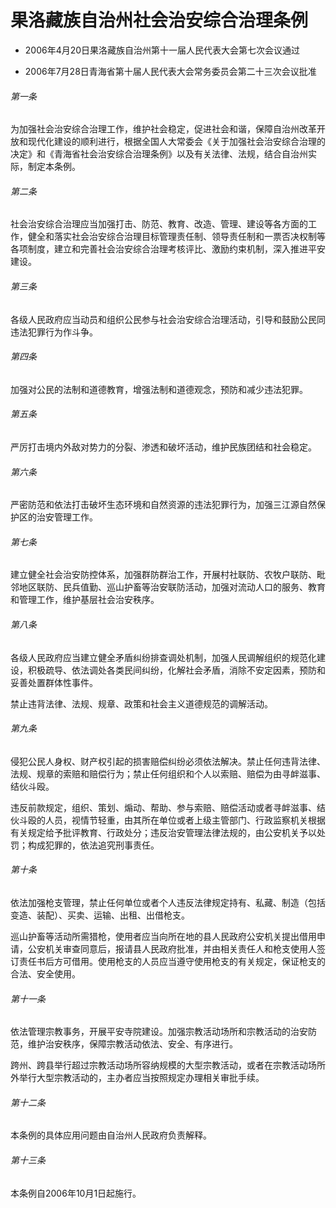 # 果洛藏族自治州社会治安综合治理条例

- 2006年4月20日果洛藏族自治州第十一届人民代表大会第七次会议通过

- 2006年7月28日青海省第十届人民代表大会常务委员会第二十三次会议批准

<!-- INFO END -->

###### 第一条

为加强社会治安综合治理工作，维护社会稳定，促进社会和谐，保障自治州改革开放和现代化建设的顺利进行，根据全国人大常委会《关于加强社会治安综合治理的决定》和《青海省社会治安综合治理条例》以及有关法律、法规，结合自治州实际，制定本条例。

###### 第二条

社会治安综合治理应当加强打击、防范、教育、改造、管理、建设等各方面的工作，健全和落实社会治安综合治理目标管理责任制、领导责任制和一票否决权制等各项制度，建立和完善社会治安综合治理考核评比、激励约束机制，深入推进平安建设。

###### 第三条

各级人民政府应当动员和组织公民参与社会治安综合治理活动，引导和鼓励公民同违法犯罪行为作斗争。

###### 第四条

加强对公民的法制和道德教育，增强法制和道德观念，预防和减少违法犯罪。

###### 第五条

严厉打击境内外敌对势力的分裂、渗透和破坏活动，维护民族团结和社会稳定。

###### 第六条

严密防范和依法打击破坏生态环境和自然资源的违法犯罪行为，加强三江源自然保护区的治安管理工作。

###### 第七条

建立健全社会治安防控体系，加强群防群治工作，开展村社联防、农牧户联防、毗邻地区联防、民兵值勤、巡山护畜等治安联防活动，加强对流动人口的服务、教育和管理工作，维护基层社会治安秩序。

###### 第八条

各级人民政府应当建立健全矛盾纠纷排查调处机制，加强人民调解组织的规范化建设，积极疏导、依法调处各类民间纠纷，化解社会矛盾，消除不安定因素，预防和妥善处置群体性事件。

禁止违背法律、法规、规章、政策和社会主义道德规范的调解活动。

###### 第九条

侵犯公民人身权、财产权引起的损害赔偿纠纷必须依法解决。禁止任何违背法律、法规、规章的索赔和赔偿行为；禁止任何组织和个人以索赔、赔偿为由寻衅滋事、结伙斗殴。

违反前款规定，组织、策划、煽动、帮助、参与索赔、赔偿活动或者寻衅滋事、结伙斗殴的人员，视情节轻重，由其所在单位或者上级主管部门、行政监察机关根据有关规定给予批评教育、行政处分；违反治安管理法律法规的，由公安机关予以处罚；构成犯罪的，依法追究刑事责任。

###### 第十条

依法加强枪支管理，禁止任何单位或者个人违反法律规定持有、私藏、制造（包括变造、装配）、买卖、运输、出租、出借枪支。

巡山护畜等活动所需猎枪，使用者应当向所在地的县人民政府公安机关提出借用申请，公安机关审查同意后，报请县人民政府批准，并由相关责任人和枪支使用人签订责任书后方可借用。使用枪支的人员应当遵守使用枪支的有关规定，保证枪支的合法、安全使用。

###### 第十一条

依法管理宗教事务，开展平安寺院建设。加强宗教活动场所和宗教活动的治安防范，维护治安秩序，保障宗教活动依法、安全、有序进行。

跨州、跨县举行超过宗教活动场所容纳规模的大型宗教活动，或者在宗教活动场所外举行大型宗教活动的，主办者应当按照规定办理相关审批手续。

###### 第十二条

本条例的具体应用问题由自治州人民政府负责解释。

###### 第十三条

本条例自2006年10月1日起施行。
